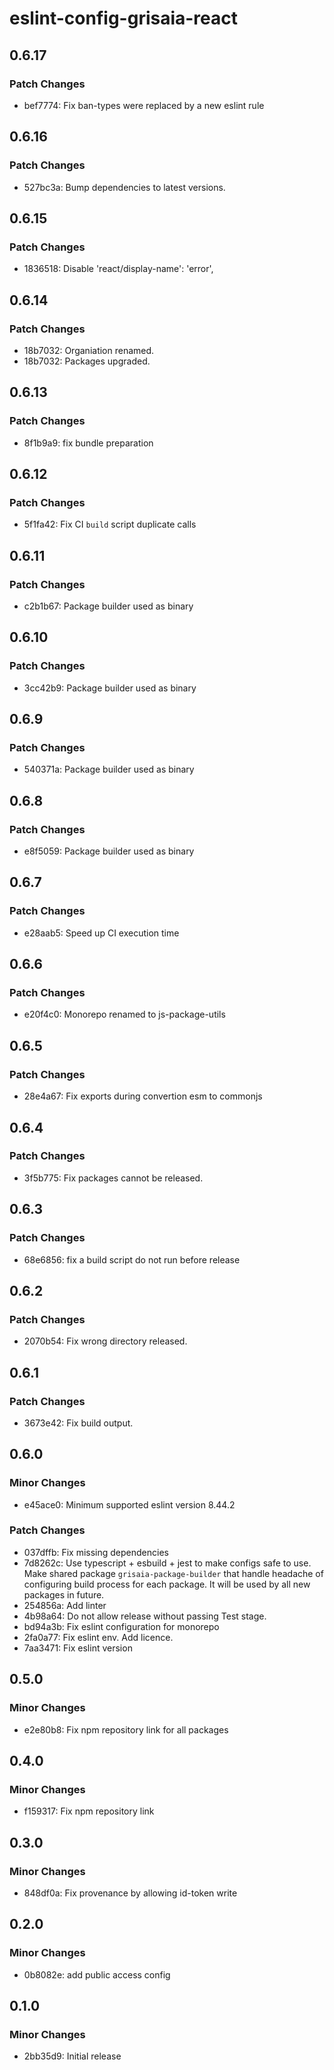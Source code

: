 # eslint-config-grisaia-react

## 0.6.17

### Patch Changes

- bef7774: Fix ban-types were replaced by a new eslint rule

## 0.6.16

### Patch Changes

- 527bc3a: Bump dependencies to latest versions.

## 0.6.15

### Patch Changes

- 1836518: Disable 'react/display-name': 'error',

## 0.6.14

### Patch Changes

- 18b7032: Organiation renamed.
- 18b7032: Packages upgraded.

## 0.6.13

### Patch Changes

- 8f1b9a9: fix bundle preparation

## 0.6.12

### Patch Changes

- 5f1fa42: Fix CI `build` script duplicate calls

## 0.6.11

### Patch Changes

- c2b1b67: Package builder used as binary

## 0.6.10

### Patch Changes

- 3cc42b9: Package builder used as binary

## 0.6.9

### Patch Changes

- 540371a: Package builder used as binary

## 0.6.8

### Patch Changes

- e8f5059: Package builder used as binary

## 0.6.7

### Patch Changes

- e28aab5: Speed up CI execution time

## 0.6.6

### Patch Changes

- e20f4c0: Monorepo renamed to js-package-utils

## 0.6.5

### Patch Changes

- 28e4a67: Fix exports during convertion esm to commonjs

## 0.6.4

### Patch Changes

- 3f5b775: Fix packages cannot be released.

## 0.6.3

### Patch Changes

- 68e6856: fix a build script do not run before release

## 0.6.2

### Patch Changes

- 2070b54: Fix wrong directory released.

## 0.6.1

### Patch Changes

- 3673e42: Fix build output.

## 0.6.0

### Minor Changes

- e45ace0: Minimum supported eslint version 8.44.2

### Patch Changes

- 037dffb: Fix missing dependencies
- 7d8262c: Use typescript + esbuild + jest to make configs safe to use. Make shared package `grisaia-package-builder` that handle headache of configuring build process for each package. It will be used by all new packages in future.
- 254856a: Add linter
- 4b98a64: Do not allow release without passing Test stage.
- bd94a3b: Fix eslint configuration for monorepo
- 2fa0a77: Fix eslint env. Add licence.
- 7aa3471: Fix eslint version

## 0.5.0

### Minor Changes

- e2e80b8: Fix npm repository link for all packages

## 0.4.0

### Minor Changes

- f159317: Fix npm repository link

## 0.3.0

### Minor Changes

- 848df0a: Fix provenance by allowing id-token write

## 0.2.0

### Minor Changes

- 0b8082e: add public access config

## 0.1.0

### Minor Changes

- 2bb35d9: Initial release
